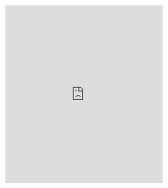 <br>
<br>

<iframe src="https://docs.google.com/presentation/d/e/2PACX-1vTwPg6ZmrYcYCoFUMziyZKk114LVopc6vjHb2bAPKLYMmN8_v0ifcQZaWolJq7aRDfMVeIU_CeZJpYk/embed?start=true&loop=true&delayms=10000" frameborder="0" width="100%" height="569" allowfullscreen="true" mozallowfullscreen="true" webkitallowfullscreen="true"></iframe>